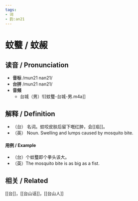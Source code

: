 ```yaml
---
tags:
- 词
- 韵:an21
---
```


# 蚊𧕴 / 蚊赧

## __读音__ / Pronunciation

- __音标__  /mun21 nan21/
- __台拼__  /mun21 nan21/
- __音频__
	- 台城（男）![[蚊𧕴-台城-男.m4a]]
## 解释 / Definition

- （台） 名词。蚊咬皮肤后留下嘅红肿，会[[㾂]]。
- （英） Noun. Swelling and lumps caused by mosquito bite. 

#### 用例 / Example

- （台）个蚊𧕴即个拳头该大。
- （英）The mosquito bite is as big as a fist.

## 相关 / Related

[[台]]，[[台山话]]，[[台山人]]

